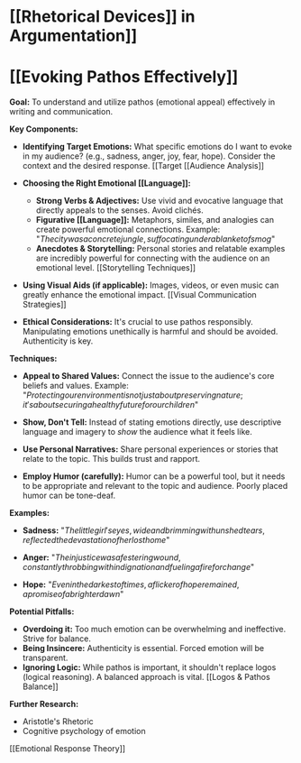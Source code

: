 # [[Rhetorical Devices]] in Argumentation]]
# [[Evoking Pathos Effectively]]

**Goal:** To understand and utilize pathos (emotional appeal) effectively in writing and communication.

**Key Components:**

* **Identifying Target Emotions:**  What specific emotions do I want to evoke in my audience?  (e.g., sadness, anger, joy, fear, hope).  Consider the context and the desired response. [[Target [[Audience Analysis]]

* **Choosing the Right Emotional [[Language]]:**
    * **Strong Verbs & Adjectives:** Use vivid and evocative language that directly appeals to the senses.  Avoid clichés.
    * **Figurative [[Language]]:** Metaphors, similes, and analogies can create powerful emotional connections.  Example:  "$The city was a concrete jungle, suffocating under a blanket of smog$"
    * **Anecdotes & Storytelling:** Personal stories and relatable examples are incredibly powerful for connecting with the audience on an emotional level. [[Storytelling Techniques]]

* **Using Visual Aids (if applicable):** Images, videos, or even music can greatly enhance the emotional impact. [[Visual Communication Strategies]]

* **Ethical Considerations:**  It's crucial to use pathos responsibly.  Manipulating emotions unethically is harmful and should be avoided.  Authenticity is key.

**Techniques:**

* **Appeal to Shared Values:** Connect the issue to the audience's core beliefs and values.  Example:  "$Protecting our environment is not just about preserving nature; it's about securing a healthy future for our children$"

* **Show, Don't Tell:** Instead of stating emotions directly, use descriptive language and imagery to *show* the audience what it feels like.

* **Use Personal Narratives:** Share personal experiences or stories that relate to the topic.  This builds trust and rapport.

* **Employ Humor (carefully):** Humor can be a powerful tool, but it needs to be appropriate and relevant to the topic and audience.  Poorly placed humor can be tone-deaf.


**Examples:**

* **Sadness:**  "$The little girl's eyes, wide and brimming with unshed tears, reflected the devastation of her lost home$"

* **Anger:** "$The injustice was a festering wound, constantly throbbing with indignation and fueling a fire for change$"

* **Hope:** "$Even in the darkest of times, a flicker of hope remained, a promise of a brighter dawn$"


**Potential Pitfalls:**

* **Overdoing it:** Too much emotion can be overwhelming and ineffective.  Strive for balance.
* **Being Insincere:**  Authenticity is essential.  Forced emotion will be transparent.
* **Ignoring Logic:** While pathos is important, it shouldn't replace logos (logical reasoning).  A balanced approach is vital. [[Logos & Pathos Balance]]


**Further Research:**

* Aristotle's Rhetoric
*  Cognitive psychology of emotion

[[Emotional Response Theory]]

